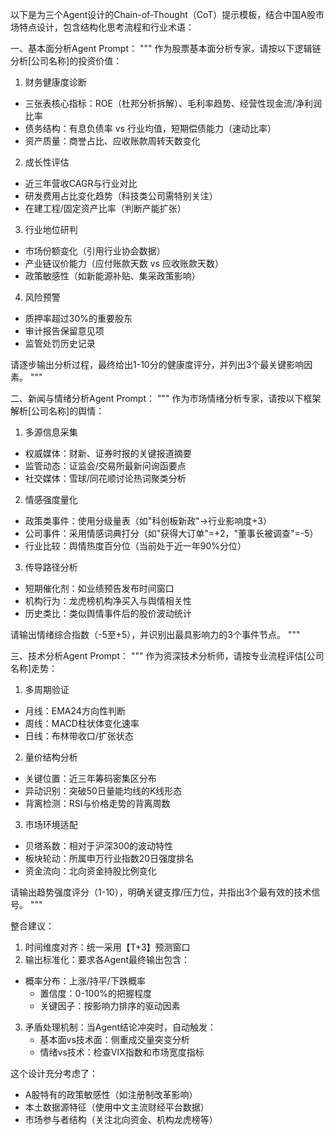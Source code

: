 

以下是为三个Agent设计的Chain-of-Thought（CoT）提示模板，结合中国A股市场特点设计，包含结构化思考流程和行业术语：

一、基本面分析Agent
Prompt：
"""
作为股票基本面分析专家，请按以下逻辑链分析[公司名称]的投资价值：

1. 财务健康度诊断
- 三张表核心指标：ROE（杜邦分析拆解）、毛利率趋势、经营性现金流/净利润比率
- 债务结构：有息负债率 vs 行业均值，短期偿债能力（速动比率）
- 资产质量：商誉占比、应收账款周转天数变化

2. 成长性评估
- 近三年营收CAGR与行业对比
- 研发费用占比变化趋势（科技类公司需特别关注）
- 在建工程/固定资产比率（判断产能扩张）

3. 行业地位研判
- 市场份额变化（引用行业协会数据）
- 产业链议价能力（应付账款天数 vs 应收账款天数）
- 政策敏感性（如新能源补贴、集采政策影响）

4. 风险预警
- 质押率超过30%的重要股东
- 审计报告保留意见项
- 监管处罚历史记录

请逐步输出分析过程，最终给出1-10分的健康度评分，并列出3个最关键影响因素。
"""

二、新闻与情绪分析Agent
Prompt：
"""
作为市场情绪分析专家，请按以下框架解析[公司名称]的舆情：

1. 多源信息采集
- 权威媒体：财新、证券时报的关键报道摘要
- 监管动态：证监会/交易所最新问询函要点
- 社交媒体：雪球/同花顺讨论热词聚类分析

2. 情感强度量化
- 政策类事件：使用分级量表（如"科创板新政"→行业影响度+3）
- 公司事件：采用情感词典打分（如"获得大订单"=+2，"董事长被调查"=-5）
- 行业比较：舆情热度百分位（当前处于近一年90%分位）

3. 传导路径分析
- 短期催化剂：如业绩预告发布时间窗口
- 机构行为：龙虎榜机构净买入与舆情相关性
- 历史类比：类似舆情事件后的股价波动统计

请输出情绪综合指数（-5至+5），并识别出最具影响力的3个事件节点。
"""

三、技术分析Agent
Prompt：
"""
作为资深技术分析师，请按专业流程评估[公司名称]走势：

1. 多周期验证
- 月线：EMA24方向性判断
- 周线：MACD柱状体变化速率
- 日线：布林带收口/扩张状态

2. 量价结构分析
- 关键位置：近三年筹码密集区分布
- 异动识别：突破50日量能均线的K线形态
- 背离检测：RSI与价格走势的背离周数

3. 市场环境适配
- 贝塔系数：相对于沪深300的波动特性
- 板块轮动：所属申万行业指数20日强度排名
- 资金流向：北向资金持股比例变化

请输出趋势强度评分（1-10），明确关键支撑/压力位，并指出3个最有效的技术信号。
"""

整合建议：
1. 时间维度对齐：统一采用【T+3】预测窗口
2. 输出标准化：要求各Agent最终输出包含：
- 概率分布：上涨/持平/下跌概率
   - 置信度：0-100%的把握程度
   - 关键因子：按影响力排序的驱动因素
3. 矛盾处理机制：当Agent结论冲突时，自动触发：
   - 基本面vs技术面：侧重成交量突变分析
   - 情绪vs技术：检查VIX指数和市场宽度指标

这个设计充分考虑了：
- A股特有的政策敏感性（如注册制改革影响）
- 本土数据源特征（使用中文主流财经平台数据）
- 市场参与者结构（关注北向资金、机构龙虎榜等）
